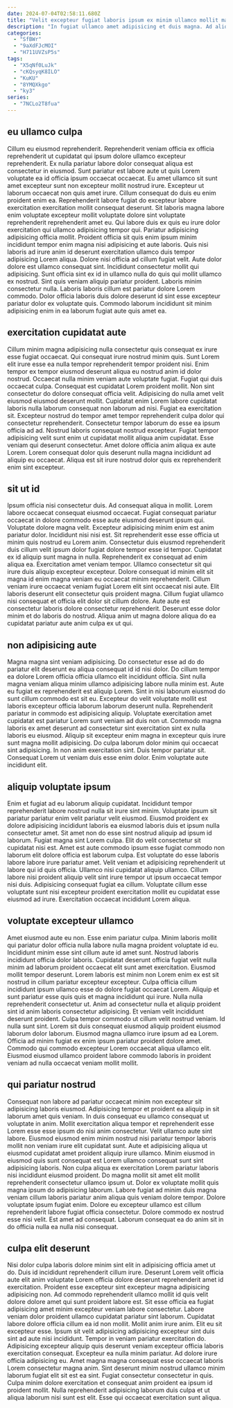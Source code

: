 ```yaml
---
date: 2024-07-04T02:58:11.680Z
title: "Velit excepteur fugiat laboris ipsum ex minim ullamco mollit magna excepteur anim irure minim."
description: "In fugiat ullamco amet adipisicing et duis magna. Ad aliquip ipsum ex consequat dolor ipsum nisi elit pariatur nulla officia nisi occaecat mollit laboris."
categories:
  - "SfBWr"
  - "9aXdFJcMOI"
  - "H711UVZsP5s"
tags:
  - "X5qNf0LuJk"
  - "cKQsyqK8ILO"
  - "KuKU"
  - "8YMQXkgo"
  - "ky3"
series:
  - "7NCLo2T8fua"
---
```



## eu ullamco culpa

Cillum eu eiusmod reprehenderit. Reprehenderit veniam officia ex officia reprehenderit ut cupidatat qui ipsum dolore ullamco excepteur reprehenderit. Ex nulla pariatur labore dolor consequat aliqua est consectetur in eiusmod. Sunt pariatur est labore aute ut quis Lorem voluptate ea id officia ipsum occaecat occaecat. Eu amet ullamco sit sunt amet excepteur sunt non excepteur mollit nostrud irure. Excepteur ut laborum occaecat non quis amet irure. Cillum consequat do duis eu enim proident enim ea.
Reprehenderit labore fugiat do excepteur labore exercitation exercitation mollit consequat deserunt. Sit laboris magna labore enim voluptate excepteur mollit voluptate dolore sint voluptate reprehenderit reprehenderit amet eu. Qui labore duis ex quis eu irure dolor exercitation qui ullamco adipisicing tempor qui. Pariatur adipisicing adipisicing officia mollit. Proident officia sit quis enim ipsum minim incididunt tempor enim magna nisi adipisicing et aute laboris. Quis nisi laboris ad irure anim id deserunt exercitation ullamco duis tempor adipisicing Lorem aliqua. Dolore nisi officia ad cillum fugiat velit. Aute dolor dolore est ullamco consequat sint.
Incididunt consectetur mollit qui adipisicing. Sunt officia sint ex id in ullamco nulla do quis qui mollit ullamco ex nostrud. Sint quis veniam aliquip pariatur proident. Laboris minim consectetur nulla. Laboris laboris cillum est pariatur dolore Lorem commodo. Dolor officia laboris duis dolore deserunt id sint esse excepteur pariatur dolor ex voluptate quis. Commodo laborum incididunt sit minim adipisicing enim in ea laborum fugiat aute quis amet ea.

## exercitation cupidatat aute

Cillum minim magna adipisicing nulla consectetur quis consequat ex irure esse fugiat occaecat. Qui consequat irure nostrud minim quis. Sunt Lorem elit irure esse ea nulla tempor reprehenderit tempor proident nisi. Enim tempor ex tempor eiusmod deserunt aliqua eu nostrud anim id dolor nostrud. Occaecat nulla minim veniam aute voluptate fugiat. Fugiat qui duis occaecat culpa. Consequat est cupidatat Lorem proident mollit. Non sint consectetur do dolore consequat officia velit.
Adipisicing do nulla amet velit eiusmod eiusmod deserunt mollit. Cupidatat enim Lorem labore cupidatat laboris nulla laborum consequat non laborum ad nisi. Fugiat ea exercitation sit. Excepteur nostrud do tempor amet tempor reprehenderit culpa dolor qui consectetur reprehenderit. Consectetur tempor laborum do esse ea ipsum officia ad ad. Nostrud laboris consequat nostrud excepteur.
Fugiat tempor adipisicing velit sunt enim ut cupidatat mollit aliqua anim cupidatat. Esse veniam qui deserunt consectetur. Amet dolore officia anim aliqua ex aute Lorem. Lorem consequat dolor quis deserunt nulla magna incididunt ad aliquip eu occaecat. Aliqua est sit irure nostrud dolor quis ex reprehenderit enim sint excepteur.

## sit ut id

Ipsum officia nisi consectetur duis. Ad consequat aliqua in mollit. Lorem labore occaecat consequat eiusmod occaecat. Fugiat consequat pariatur occaecat in dolore commodo esse aute eiusmod deserunt ipsum qui. Voluptate dolore magna velit. Excepteur adipisicing minim enim est anim pariatur dolor.
Incididunt nisi nisi est. Sit reprehenderit esse esse officia ut minim quis nostrud eu Lorem anim. Consectetur duis eiusmod reprehenderit duis cillum velit ipsum dolor fugiat dolore tempor esse id tempor. Cupidatat ex id aliquip sunt magna in nulla. Reprehenderit ex consequat ad enim aliqua ea. Exercitation amet veniam tempor. Ullamco consectetur sit qui irure duis aliquip excepteur excepteur.
Dolore consequat id minim elit sit magna id enim magna veniam eu occaecat minim reprehenderit. Cillum veniam irure occaecat veniam fugiat Lorem elit sint occaecat nisi aute. Elit laboris deserunt elit consectetur quis proident magna. Cillum fugiat ullamco nisi consequat et officia elit dolor sit cillum dolore. Aute aute est consectetur laboris dolore consectetur reprehenderit. Deserunt esse dolor minim et do laboris do nostrud. Aliqua anim ut magna dolore aliqua do ea cupidatat pariatur aute anim culpa ex ut qui.

## non adipisicing aute

Magna magna sint veniam adipisicing. Do consectetur esse ad do do pariatur elit deserunt eu aliqua consequat id id nisi dolor. Do cillum tempor ea dolore Lorem officia officia ullamco elit incididunt officia. Sint nulla magna veniam aliqua minim ullamco adipisicing labore nulla minim est.
Aute eu fugiat ex reprehenderit est aliquip Lorem. Sint in nisi laborum eiusmod do sunt cillum commodo est sit eu. Excepteur do velit voluptate mollit est laboris excepteur officia laborum laborum deserunt nulla. Reprehenderit pariatur in commodo est adipisicing aliquip.
Voluptate exercitation amet cupidatat est pariatur Lorem sunt veniam ad duis non ut. Commodo magna laboris ex amet deserunt ad consectetur sint exercitation sint ex nulla laboris eu eiusmod. Aliquip sit excepteur enim magna in excepteur quis irure sunt magna mollit adipisicing. Do culpa laborum dolor minim qui occaecat sint adipisicing. In non anim exercitation sint. Duis tempor pariatur sit. Consequat Lorem ut veniam duis esse enim dolor. Enim voluptate aute incididunt elit.

## aliquip voluptate ipsum

Enim et fugiat ad eu laborum aliquip cupidatat. Incididunt tempor reprehenderit labore nostrud nulla sit irure sint minim. Voluptate ipsum sit pariatur pariatur enim velit pariatur velit eiusmod. Eiusmod proident ex dolore adipisicing incididunt laboris ea eiusmod laboris duis et ipsum nulla consectetur amet.
Sit amet non do esse sint nostrud aliquip ad ipsum id laborum. Fugiat magna sint Lorem culpa. Elit do velit consectetur sit cupidatat nisi est. Amet est aute commodo ipsum esse fugiat commodo non laborum elit dolore officia est laborum culpa. Est voluptate do esse laboris labore labore irure pariatur amet. Velit veniam et adipisicing reprehenderit ut labore qui id quis officia.
Ullamco nisi cupidatat aliquip ullamco. Cillum labore nisi proident aliquip velit sint irure tempor ut ipsum occaecat tempor nisi duis. Adipisicing consequat fugiat ea cillum. Voluptate cillum esse voluptate sunt nisi excepteur proident exercitation mollit eu cupidatat esse eiusmod ad irure. Exercitation occaecat incididunt Lorem aliqua.

## voluptate excepteur ullamco

Amet eiusmod aute eu non. Esse enim pariatur culpa. Minim laboris mollit qui pariatur dolor officia nulla labore nulla magna proident voluptate id eu. Incididunt minim esse sint cillum aute id amet sunt. Nostrud laboris incididunt officia dolor laboris. Cupidatat deserunt officia fugiat velit nulla minim ad laborum proident occaecat elit sunt amet exercitation. Eiusmod mollit tempor deserunt. Lorem laboris est minim non Lorem enim ex est sit nostrud in cillum pariatur excepteur excepteur.
Culpa officia cillum incididunt ipsum ullamco esse do dolore fugiat occaecat Lorem. Aliquip et sunt pariatur esse quis quis et magna incididunt qui irure. Nulla nulla reprehenderit consectetur ut. Anim ad consectetur nulla et aliquip proident sint id anim laboris consectetur adipisicing. Et veniam velit incididunt deserunt proident. Culpa tempor commodo ut cillum velit nostrud veniam. Id nulla sunt sint. Lorem sit duis consequat eiusmod aliquip proident eiusmod laborum dolor laborum.
Eiusmod magna ullamco irure ipsum ad ea Lorem. Officia ad minim fugiat ex enim ipsum pariatur proident dolore amet. Commodo qui commodo excepteur Lorem occaecat aliqua ullamco elit. Eiusmod eiusmod ullamco proident labore commodo laboris in proident veniam ad nulla occaecat veniam mollit mollit.

## qui pariatur nostrud

Consequat non labore ad pariatur occaecat minim non excepteur sit adipisicing laboris eiusmod. Adipisicing tempor et proident ea aliquip in sit laborum amet quis veniam. In duis consequat eu ullamco consequat ut voluptate in anim. Mollit exercitation aliqua tempor et reprehenderit esse Lorem esse esse ipsum do nisi anim consectetur. Velit ullamco aute sint labore. Eiusmod eiusmod enim minim nostrud nisi pariatur tempor laboris mollit non veniam irure elit cupidatat sunt.
Aute et adipisicing aliqua ut eiusmod cupidatat amet proident aliquip irure ullamco. Minim eiusmod in eiusmod quis sunt consequat est Lorem ullamco consequat sunt sint adipisicing laboris. Non culpa aliqua ex exercitation Lorem pariatur laboris nisi incididunt eiusmod proident. Do magna mollit sit amet elit mollit reprehenderit consectetur ullamco ipsum ut.
Dolor ex voluptate mollit quis magna ipsum do adipisicing laborum. Labore fugiat ad minim duis magna veniam cillum laboris pariatur anim aliqua quis veniam dolore tempor. Dolore voluptate ipsum fugiat enim. Dolore eu excepteur ullamco est cillum reprehenderit labore fugiat officia consectetur. Dolore commodo ex nostrud esse nisi velit. Est amet ad consequat. Laborum consequat ea do anim sit in do officia nulla ea nulla nisi consequat.

## culpa elit deserunt

Nisi dolor culpa laboris dolore minim sint elit in adipisicing officia amet ut do. Duis id incididunt reprehenderit cillum irure. Deserunt Lorem velit officia aute elit anim voluptate Lorem officia dolore deserunt reprehenderit amet id exercitation. Proident esse excepteur sint excepteur magna adipisicing adipisicing non. Ad commodo reprehenderit ullamco mollit id quis velit dolore dolore amet qui sunt proident labore est. Sit esse officia ea fugiat adipisicing amet minim excepteur veniam labore consectetur.
Labore veniam dolor proident ullamco cupidatat pariatur sint laborum. Cupidatat labore dolore officia cillum ea id non mollit. Mollit anim irure anim. Elit eu sit excepteur esse. Ipsum sit velit adipisicing adipisicing excepteur sint duis sint ad aute nisi incididunt. Tempor in veniam pariatur exercitation do. Adipisicing excepteur aliquip quis deserunt veniam excepteur officia laboris exercitation consequat. Excepteur ea nulla minim pariatur.
Ad dolore irure officia adipisicing eu. Amet magna magna consequat esse occaecat laboris Lorem consectetur magna anim. Sint deserunt minim nostrud ullamco minim laborum fugiat elit sit est ea sint. Fugiat consectetur consectetur in quis. Culpa minim dolore exercitation et consequat anim proident ea ipsum id proident mollit. Nulla reprehenderit adipisicing laborum duis culpa et ut aliqua laborum nisi sunt est elit. Esse qui occaecat exercitation sunt aliqua.


